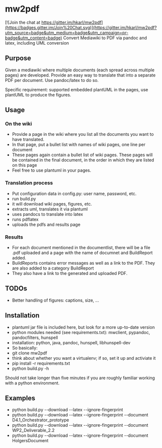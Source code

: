 # mw2pdf

[![Join the chat at https://gitter.im/hkarl/mw2pdf](https://badges.gitter.im/Join%20Chat.svg)](https://gitter.im/hkarl/mw2pdf?utm_source=badge&utm_medium=badge&utm_campaign=pr-badge&utm_content=badge)
Convert Mediawiki to PDF via pandoc and latex, including UML conversion 

## Purpose

Given a mediawiki where multiple documents (each spread across
multiple pages) are developed. Provide an
easy way to translate that into a separate PDF per document. Use
pandoc/latex to do so. 

Specific requirement: supported embedded plantUML in the pages, use
plantUML to produce the figures. 

## Usage

### On the wiki

* Provide a page in the wiki where you list all the documents you want
to have translated.
* In that page, put a bullet list with names of wiki pages, one line
per document
* These pages again contain a bullet list of wiki pages. These pages
  will be contained in the final document, in the order in which they
  are listed on this page
* Feel free  to use plantuml in your pages.  

### Translation process

* Put configuration data in config.py: user name, password, etc.
* run build.py
* it will download wiki pages, figures, etc.
* extracts uml, translates it via plantuml
* uses pandocs to translate into latex
* runs pdflatex
* uploads the pdfs and results page 

### Results

* For each document mentioned in the documentlist, there will be a
  file .pdf uploaded and a page with the name of documnet and
  BuildReport added. 
* BuildReports contains error messages as well as a link to the
  PDF. They are also added to a category BuildReport 
* They also have a link to the generated and uploaded PDF. 

## TODOs

* Better handling of figures: captions, size, ...

## Installation

* plantuml jar file is included here, but look for a more up-to-date
version
* python modules needed (see requirements.txt): mwclient, pypandoc, pandocfilters, hunspell
* installation: python, java, pandoc, hunspell, libhunspell-dev
* So basically:
 * git clone mw2pdf
 * think about whether you want a virtualenv; if so, set it up and
activiate it
 * pip install -r requirements.txt
 * python build.py -h

Should not take longer than five minutes if you are roughly familiar
working with a python environment. 


## Examples 
* python build.py --download --latex --ignore-fingerprint
* python build.py --download --latex --ignore-fingerprint --document D4.1_Orchestrator_prototype
* python build.py --download --latex --ignore-fingerprint --document WP2_Deliverable_2.2
* python build.py --download --latex --ignore-fingerprint --document HolgersDocument


